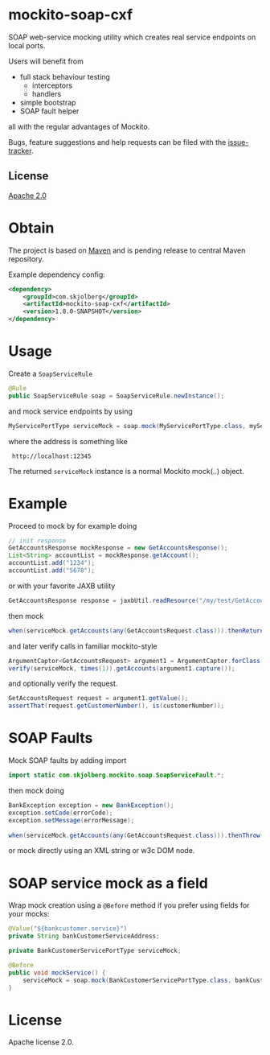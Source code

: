 # mockito-soap-cxf
SOAP web-service mocking utility which creates real service endpoints on local ports.

Users will benefit from
 * full stack behaviour testing
   * interceptors
   * handlers
 * simple bootstrap
 * SOAP fault helper

all with the regular advantages of Mockito.

Bugs, feature suggestions and help requests can be filed with the [issue-tracker].

## License
[Apache 2.0]

# Obtain
The project is based on [Maven] and is pending release to central Maven repository.

Example dependency config:

```xml
<dependency>
	<groupId>com.skjolberg</groupId>
	<artifactId>mockito-soap-cxf</artifactId>
	<version>1.0.0-SNAPSHOT</version>
</dependency>
```


# Usage
Create a `SoapServiceRule`
```java
@Rule
public SoapServiceRule soap = SoapServiceRule.newInstance();
```

and mock service endpoints by using

```java
MyServicePortType serviceMock = soap.mock(MyServicePortType.class, myServiceAddress);
```

where the address is something like

     http://localhost:12345

The returned `serviceMock` instance is a normal Mockito mock(..) object. 

# Example
Proceed to mock by for example doing

```java
// init response
GetAccountsResponse mockResponse = new GetAccountsResponse();
List<String> accountList = mockResponse.getAccount();
accountList.add("1234");
accountList.add("5678");
```

or with  your favorite JAXB utility

```java
GetAccountsResponse response = jaxbUtil.readResource("/my/test/GetAccountsResponse1.xml", GetAccountsResponse.class);
```
then mock
```java
when(serviceMock.getAccounts(any(GetAccountsRequest.class))).thenReturn(mockResponse);
```
and later verify calls in familiar mockito-style

```java
ArgumentCaptor<GetAccountsRequest> argument1 = ArgumentCaptor.forClass(GetAccountsRequest.class);
verify(serviceMock, times(1)).getAccounts(argument1.capture());
```
and optionally verify the request.
```java
GetAccountsRequest request = argument1.getValue();
assertThat(request.getCustomerNumber(), is(customerNumber));
```
# SOAP Faults
Mock SOAP faults by adding import
```java
import static com.skjolberg.mockito.soap.SoapServiceFault.*;
```
then mock doing

```java
BankException exception = new BankException();
exception.setCode(errorCode);
exception.setMessage(errorMessage);
	    
when(serviceMock.getAccounts(any(GetAccountsRequest.class))).thenThrow(createFault(exception));
```

or mock directly using an XML string or w3c DOM node.

# SOAP service mock as a field
Wrap mock creation using a `@Before` method if you prefer using fields for your mocks:

```java
@Value("${bankcustomer.service}")
private String bankCustomerServiceAddress;

private BankCustomerServicePortType serviceMock;

@Before
public void mockService() {
	serviceMock = soap.mock(BankCustomerServicePortType.class, bankCustomerServiceAddress);
}
```

# License
Apache license 2.0.

[Maven]:               	http://maven.apache.org/
[Apache 2.0]:          	http://www.apache.org/licenses/LICENSE-2.0.html
[issue-tracker]:       	https://github.com/skjolber/mockito-soap-cxf/issues